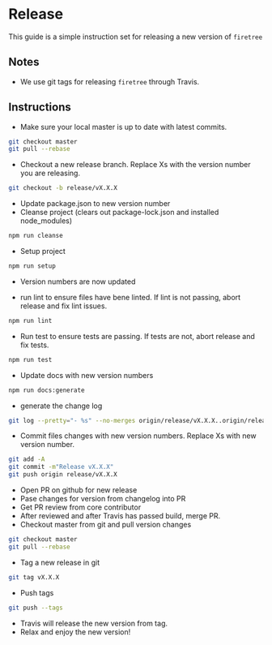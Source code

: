# Release

This guide is a simple instruction set for releasing a new version of `firetree`

## Notes

- We use git tags for releasing `firetree` through Travis.

## Instructions

- Make sure your local master is up to date with latest commits.

```sh
git checkout master
git pull --rebase
```

- Checkout a new release branch. Replace Xs with the version number you are releasing.

```sh
git checkout -b release/vX.X.X
```

- Update package.json to new version number
- Cleanse project (clears out package-lock.json and installed node_modules)

```sh
npm run cleanse
```

- Setup project

```sh
npm run setup
```

- Version numbers are now updated

- run lint to ensure files have bene linted. If lint is not passing, abort release and fix lint issues.

```sh
npm run lint
```

- Run test to ensure tests are passing. If tests are not, abort release and fix tests.

```sh
npm run test
```

- Update docs with new version numbers

```sh
npm run docs:generate
```

- generate the change log

```sh
git log --pretty="- %s" --no-merges origin/release/vX.X.X..origin/release/vX.X.X >> CHANGELOG.md
```

- Commit files changes with new version numbers. Replace Xs with new version number.

```sh
git add -A
git commit -m"Release vX.X.X"
git push origin release/vX.X.X
```

- Open PR on github for new release
- Pase changes for version from changelog into PR
- Get PR review from core contributor
- After reviewed and after Travis has passed build, merge PR.
- Checkout master from git and pull version changes

```sh
git checkout master
git pull --rebase
```

- Tag a new release in git

```sh
git tag vX.X.X
```

- Push tags

```sh
git push --tags
```

- Travis will release the new version from tag.
- Relax and enjoy the new version!
